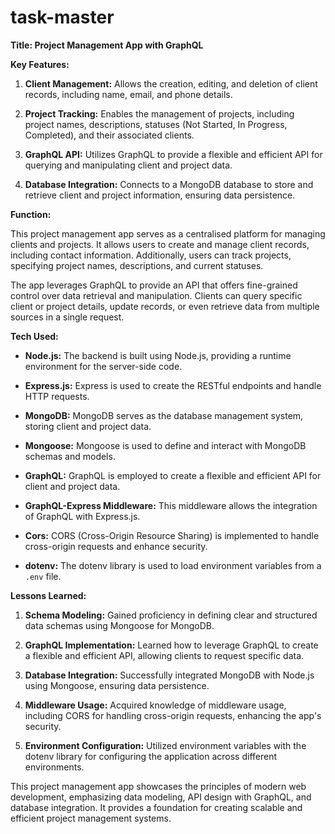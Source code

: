 # task-master
**Title: Project Management App with GraphQL**

**Key Features:**

1. **Client Management:** Allows the creation, editing, and deletion of client records, including name, email, and phone details.

2. **Project Tracking:** Enables the management of projects, including project names, descriptions, statuses (Not Started, In Progress, Completed), and their associated clients.

3. **GraphQL API:** Utilizes GraphQL to provide a flexible and efficient API for querying and manipulating client and project data.

4. **Database Integration:** Connects to a MongoDB database to store and retrieve client and project information, ensuring data persistence.

**Function:**

This project management app serves as a centralised platform for managing clients and projects. It allows users to create and manage client records, including contact information. Additionally, users can track projects, specifying project names, descriptions, and current statuses.

The app leverages GraphQL to provide an API that offers fine-grained control over data retrieval and manipulation. Clients can query specific client or project details, update records, or even retrieve data from multiple sources in a single request.

**Tech Used:**

- **Node.js:** The backend is built using Node.js, providing a runtime environment for the server-side code.

- **Express.js:** Express is used to create the RESTful endpoints and handle HTTP requests.

- **MongoDB:** MongoDB serves as the database management system, storing client and project data.

- **Mongoose:** Mongoose is used to define and interact with MongoDB schemas and models.

- **GraphQL:** GraphQL is employed to create a flexible and efficient API for client and project data.

- **GraphQL-Express Middleware:** This middleware allows the integration of GraphQL with Express.js.

- **Cors:** CORS (Cross-Origin Resource Sharing) is implemented to handle cross-origin requests and enhance security.

- **dotenv:** The dotenv library is used to load environment variables from a `.env` file.

**Lessons Learned:**

1. **Schema Modeling:** Gained proficiency in defining clear and structured data schemas using Mongoose for MongoDB.

2. **GraphQL Implementation:** Learned how to leverage GraphQL to create a flexible and efficient API, allowing clients to request specific data.

3. **Database Integration:** Successfully integrated MongoDB with Node.js using Mongoose, ensuring data persistence.

4. **Middleware Usage:** Acquired knowledge of middleware usage, including CORS for handling cross-origin requests, enhancing the app's security.

5. **Environment Configuration:** Utilized environment variables with the dotenv library for configuring the application across different environments.

This project management app showcases the principles of modern web development, emphasizing data modeling, API design with GraphQL, and database integration. It provides a foundation for creating scalable and efficient project management systems.

